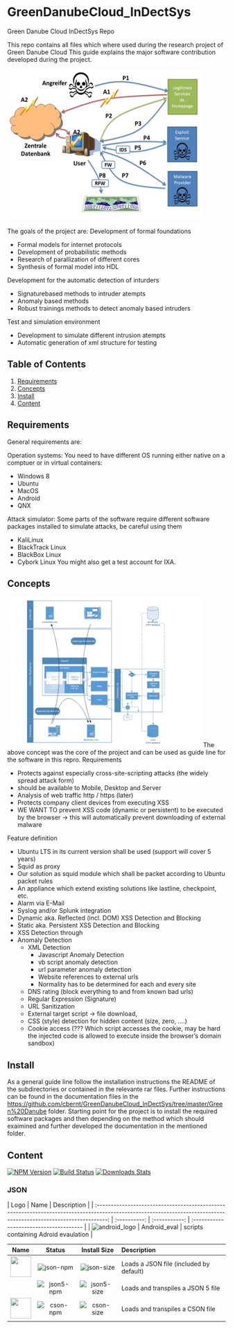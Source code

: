 # GreenDanubeCloud_InDectSys
Green Danube Cloud InDectSys Repo

This repo contains all files which where used during the research project of Green Danube Cloud
This guide explains the major software contribution developed during the project.


<a href="https://github.com/cbernt/GreenDanubeCloud_InDectSys/blob/master/Bilder.jpg"><img width="448" height="348" src="https://github.com/cbernt/GreenDanubeCloud_InDectSys/blob/master/Bilder.jpg"></a>

The goals of the project are:
Development of formal foundations
- Formal models for internet protocols
- Development of probabilistic methods
- Research of parallization of different cores
- Synthesis of formal model into HDL

Development for the automatic detection of inturders
- Signaturebased methods to intruder atempts
- Anomaly based methods
- Robust trainings methods to detect anomaly based intruders

Test and simulation environment
- Development to simulate different intrusion atempts
- Automatic generation of xml structure for testing

## Table of Contents

1. [Requirements](#requirements)
2. [Concepts](#concepts)
3. [Install](#install)
3. [Content](#content)

## Requirements
General requirements are:

Operation systems:
You need to have different OS running either native on a comptuer or in virtual containers:
- Windows 8
- Ubuntu
- MacOS
- Android
- QNX

Attack simulator:
Some parts of the software require different software packages installed to simulate attacks, be careful using them
- KaliLinux
- BlackTrack Linux
- BlackBox Linux
- Cybork Linux
You might also get a test account for IXA.

## Concepts
<a href="https://github.com/cbernt/GreenDanubeCloud_InDectSys/blob/master/Bilder1.jpg"><img width="448" height="348" src="https://github.com/cbernt/GreenDanubeCloud_InDectSys/blob/master/Bilder1.jpg"></a>
The above concept was the core of the project and can be used as guide line for the software in this repro.
Requirements
-	Protects against especially cross-site-scripting attacks (the widely spread attack form)
-	should be available to Mobile, Desktop and Server
-	Analysis of web traffic http / https (later)
-	Protects company client devices from executing XSS
-	WE WANT TO prevent XSS code (dynamic or persistent) to be executed by the browser -> this will automatically prevent downloading of external malware

Feature definition
-	Ubuntu LTS in its current version shall be used (support will cover 5 years)
-	Squid as proxy
-	Our solution as squid module which shall be packet according to Ubuntu packet rules 
-	An appliance which extend existing solutions like lastline, checkpoint, etc.
-	Alarm via E-Mail
-	Syslog and/or Splunk integration
-	Dynamic aka. Reflected (incl. DOM) XSS Detection and Blocking
-	Static aka. Persistent XSS Detection and Blocking
-	XSS Detection through
-	Anomaly Detection
    - XML Detection
         - Javascript Anomaly Detection 
         - vb script anomaly detection 
         - url parameter anomaly detection
         - Website references to external urls
         - Normality has to be determined for each and every site
    - DNS rating (block everything to and from known bad urls)
    - Regular Expression (Signature)
    - URL Sanitization
    - External target script -> file download, 
    - CSS (style) detection for hidden content (size, zero, ….)
    - Cookie access (??? Which script accesses the cookie, may be hard the injected code is allowed to execute inside the browser’s domain sandbox)

## Install

As a general guide line follow the installation instructions the README of the subdirectories or contained in the relevante rar files.
Further instructions can be found in the documentation files in the https://github.com/cbernt/GreenDanubeCloud_InDectSys/tree/master/Green%20Danube folder.
Starting point for the project is to install the required software packages and then depending on the method which should exaimined and further developed the documentation in the mentioned folder.

## Content



[![NPM Version][npm-image]][npm-url]
[![Build Status][travis-image]][travis-url]
[![Downloads Stats][npm-downloads]][npm-url]

### JSON

| Logo  | Name  | Description                             |
| :----------------------------------------------------------------------------------------------------------------------------------------------------------------: | :----------: | :-----------: | :-------------------------------------- |
| ![android_logo] | Android_eval | scripts containing Adroid evaulation |

|                                                                                Name                                                                                |    Status    | Install Size  | Description                             |
| :----------------------------------------------------------------------------------------------------------------------------------------------------------------: | :----------: | :-----------: | :-------------------------------------- |
|             <a href="https://github.com/webpack-contrib/json-loader"><img width="48" height="48" src="https://worldvectorlogo.com/logos/json.svg"></a>             | ![json-npm]  | ![json-size]  | Loads a JSON file (included by default) |
| <a href="https://github.com/webpack-contrib/json5-loader"><img width="48" height="10.656" src="https://cdn.rawgit.com/json5/json5-logo/master/json5-logo.svg"></a> | ![json5-npm] | ![json5-size] | Loads and transpiles a JSON 5 file      |
|             <a href="https://github.com/awnist/cson-loader"><img width="48" height="48" src="https://worldvectorlogo.com/logos/coffeescript.svg"></a>              | ![cson-npm]  | ![cson-size]  | Loads and transpiles a CSON file        |

[android_logo]: https://avatars1.githubusercontent.com/u/32689599?s=200&v=4
[json-npm]: https://img.shields.io/npm/v/json-loader.svg
[json-size]: https://packagephobia.com/badge?p=json-loader
[json5-npm]: https://img.shields.io/npm/v/json5-loader.svg
[json5-size]: https://packagephobia.com/badge?p=json5-loader
[cson-npm]: https://img.shields.io/npm/v/cson-loader.svg
[cson-size]: https://packagephobia.com/badge?p=cson-loader

<!-- Markdown link & img dfn's -->
[npm-image]: https://img.shields.io/npm/v/datadog-metrics.svg?style=flat-square
[npm-url]: https://npmjs.org/package/datadog-metrics
[npm-downloads]: https://img.shields.io/npm/dm/datadog-metrics.svg?style=flat-square
[travis-image]: https://img.shields.io/travis/dbader/node-datadog-metrics/master.svg?style=flat-square
[travis-url]: https://travis-ci.org/dbader/node-datadog-metrics
[wiki]: https://github.com/yourname/yourproject/wiki
